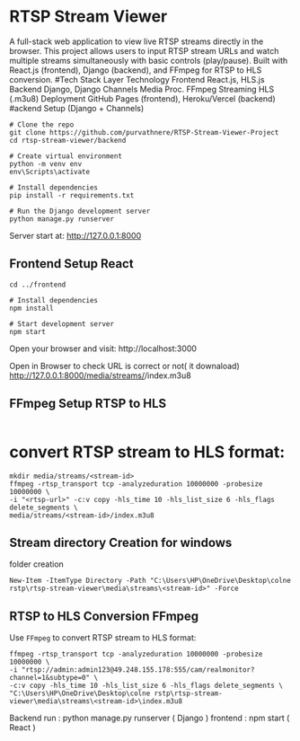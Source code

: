  # RTSP Stream Viewer
A full-stack web application to view live RTSP streams directly in the browser.
This project allows users to input RTSP stream URLs and watch multiple streams simultaneously with basic controls (play/pause). 
Built with React.js (frontend), Django (backend), and FFmpeg for RTSP to HLS conversion.
#Tech Stack
Layer	Technology
Frontend	React.js, HLS.js
Backend	Django, Django Channels
Media Proc.	FFmpeg
Streaming	HLS (.m3u8)
Deployment	GitHub Pages (frontend), Heroku/Vercel (backend)
#ackend Setup (Django + Channels)
```
# Clone the repo
git clone https://github.com/purvathnere/RTSP-Stream-Viewer-Project
cd rtsp-stream-viewer/backend

# Create virtual environment
python -m venv env
env\Scripts\activate

# Install dependencies
pip install -r requirements.txt

# Run the Django development server
python manage.py runserver

```
Server start at: http://127.0.0.1:8000
## Frontend Setup React
```
cd ../frontend

# Install dependencies
npm install

# Start development server
npm start
```
Open your browser and visit: http://localhost:3000

Open in Browser to check URL is correct or not( it downaload)
http://127.0.0.1:8000/media/streams/<stream-id>/index.m3u8

## FFmpeg Setup RTSP to HLS
```ffmpeg -version
```
# convert RTSP stream to HLS format:
```
mkdir media/streams/<stream-id>
ffmpeg -rtsp_transport tcp -analyzeduration 10000000 -probesize 10000000 \
-i "<rtsp-url>" -c:v copy -hls_time 10 -hls_list_size 6 -hls_flags delete_segments \
media/streams/<stream-id>/index.m3u8
```

##  Stream directory Creation for windows

folder creation

```New-Item -ItemType Directory -Path "C:\Users\HP\OneDrive\Desktop\colne rstp\rtsp-stream-viewer\media\streams\<stream-id>" -Force ```

##  RTSP to HLS Conversion FFmpeg

Use `FFmpeg` to convert RTSP stream to HLS format:


```
ffmpeg -rtsp_transport tcp -analyzeduration 10000000 -probesize 10000000 \
-i "rtsp://admin:admin123@49.248.155.178:555/cam/realmonitor?channel=1&subtype=0" \
-c:v copy -hls_time 10 -hls_list_size 6 -hls_flags delete_segments \
"C:\Users\HP\OneDrive\Desktop\colne rstp\rtsp-stream-viewer\media\streams\<stream-id>\index.m3u8
```


 Backend run : python manage.py runserver ( Django )
 frontend : npm start ( React )
